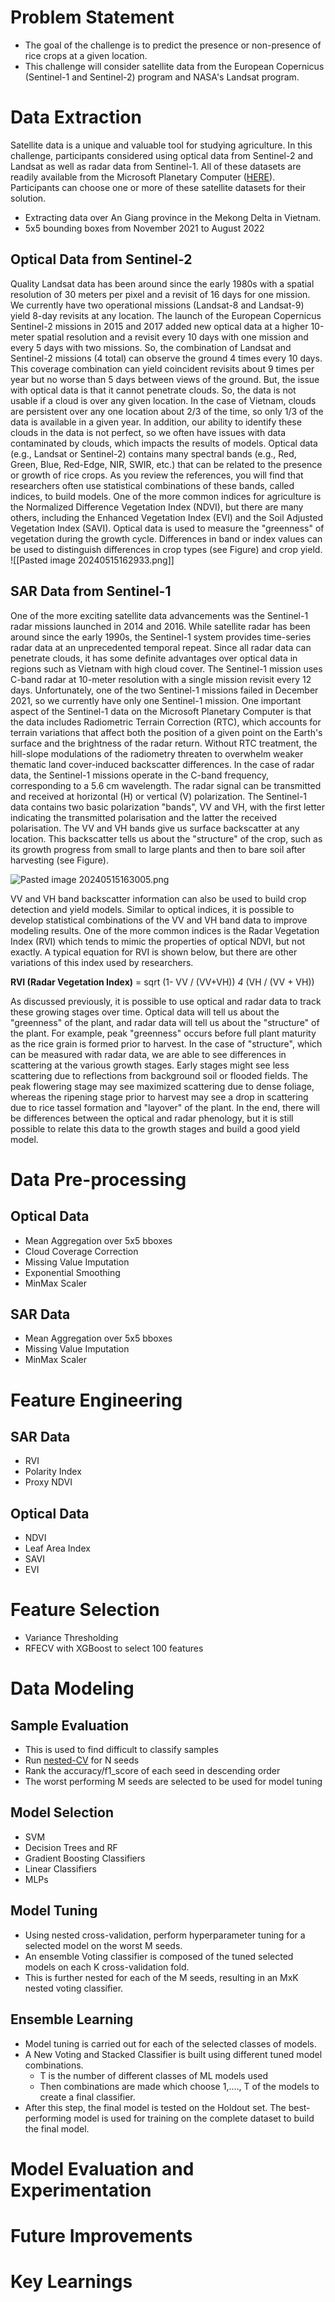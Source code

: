 # Problem Statement
- The goal of the challenge is to predict the presence or non-presence of rice crops at a given location.
- This challenge will consider satellite data from the European Copernicus (Sentinel-1 and Sentinel-2) program and NASA's Landsat program.
# Data Extraction
Satellite data is a unique and valuable tool for studying agriculture. In this challenge, participants considered using optical data from Sentinel-2 and Landsat as well as radar data from Sentinel-1. All of these datasets are readily available from the Microsoft Planetary Computer ([HERE](https://planetarycomputer.microsoft.com/catalog)). Participants can choose one or more of these satellite datasets for their solution.
- Extracting data over An Giang province in the Mekong Delta in Vietnam.
- 5x5 bounding boxes from November 2021 to August 2022
## Optical Data from Sentinel-2
Quality Landsat data has been around since the early 1980s with a spatial resolution of 30 meters per pixel and a revisit of 16 days for one mission. We currently have two operational missions (Landsat-8 and Landsat-9) yield 8-day revisits at any location. The launch of the European Copernicus Sentinel-2 missions in 2015 and 2017 added new optical data at a higher 10-meter spatial resolution and a revisit every 10 days with one mission and every 5 days with two missions. So, the combination of Landsat and Sentinel-2 missions (4 total) can observe the ground 4 times every 10 days. This coverage combination can yield coincident revisits about 9 times per year but no worse than 5 days between views of the ground. But, the issue with optical data is that it cannot penetrate clouds. So, the data is not usable if a cloud is over any given location. In the case of Vietnam, clouds are persistent over any one location about 2/3 of the time, so only 1/3 of the data is available in a given year. In addition, our ability to identify these clouds in the data is not perfect, so we often have issues with data contaminated by clouds, which impacts the results of models.
Optical data (e.g., Landsat or Sentinel-2) contains many spectral bands (e.g., Red, Green, Blue, Red-Edge, NIR, SWIR, etc.) that can be related to the presence or growth of rice crops. As you review the references, you will find that researchers often use statistical combinations of these bands, called indices, to build models. One of the more common indices for agriculture is the Normalized Difference Vegetation Index (NDVI), but there are many others, including the Enhanced Vegetation Index (EVI) and the Soil Adjusted Vegetation Index (SAVI). Optical data is used to measure the "greenness" of vegetation during the growth cycle. Differences in band or index values can be used to distinguish differences in crop types (see Figure) and crop yield.
![[Pasted image 20240515162933.png]]
## SAR Data from Sentinel-1
One of the more exciting satellite data advancements was the Sentinel-1 radar missions launched in 2014 and 2016. While satellite radar has been around since the early 1990s, the Sentinel-1 system provides time-series radar data at an unprecedented temporal repeat. Since all radar data can penetrate clouds, it has some definite advantages over optical data in regions such as Vietnam with high cloud cover. The Sentinel-1 mission uses C-band radar at 10-meter resolution with a single mission revisit every 12 days. Unfortunately, one of the two Sentinel-1 missions failed in December 2021, so we currently have only one Sentinel-1 mission. One important aspect of the Sentinel-1 data on the Microsoft Planetary Computer is that the data includes Radiometric Terrain Correction (RTC), which accounts for terrain variations that affect both the position of a given point on the Earth's surface and the brightness of the radar return. Without RTC treatment, the hill-slope modulations of the radiometry threaten to overwhelm weaker thematic land cover-induced backscatter differences.
In the case of radar data, the Sentinel-1 missions operate in the C-band frequency, corresponding to a 5.6 cm wavelength. The radar signal can be transmitted and received at horizontal (H) or vertical (V) polarization. The Sentinel-1 data contains two basic polarization "bands", VV and VH, with the first letter indicating the transmitted polarisation and the latter the received polarisation. The VV and VH bands give us surface backscatter at any location. This backscatter tells us about the "structure" of the crop, such as its growth progress from small to large plants and then to bare soil after harvesting (see Figure).

![Pasted image 20240515163005.png](app://e3963892108e396475a5d46b97a01c50676b/Users/sparshgupta/Library/Mobile%20Documents/iCloud~md~obsidian/Documents/Sparsh%20Gupta/Pasted%20image%2020240515163005.png?1715808605365)

VV and VH band backscatter information can also be used to build crop detection and yield models. Similar to optical indices, it is possible to develop statistical combinations of the VV and VH band data to improve modeling results. One of the more common indices is the Radar Vegetation Index (RVI) which tends to mimic the properties of optical NDVI, but not exactly. A typical equation for RVI is shown below, but there are other variations of this index used by researchers.

**RVI (Radar Vegetation Index)** = sqrt (1- VV / (VV+VH)) _4_ (VH / (VV + VH))

As discussed previously, it is possible to use optical and radar data to track these growing stages over time. Optical data will tell us about the "greenness" of the plant, and radar data will tell us about the "structure" of the plant. For example, peak "greenness" occurs before full plant maturity as the rice grain is formed prior to harvest. In the case of "structure", which can be measured with radar data, we are able to see differences in scattering at the various growth stages. Early stages might see less scattering due to reflections from background soil or flooded fields. The peak flowering stage may see maximized scattering due to dense foliage, whereas the ripening stage prior to harvest may see a drop in scattering due to rice tassel formation and "layover" of the plant. In the end, there will be differences between the optical and radar phenology, but it is still possible to relate this data to the growth stages and build a good yield model.

# Data Pre-processing
## Optical Data
- Mean Aggregation over 5x5 bboxes
- Cloud Coverage Correction
- Missing Value Imputation
- Exponential Smoothing
- MinMax Scaler
## SAR Data
- Mean Aggregation over 5x5 bboxes
- Missing Value Imputation
- MinMax Scaler
# Feature Engineering
## SAR Data
- RVI
- Polarity Index
- Proxy NDVI
## Optical Data
- NDVI
- Leaf Area Index
- SAVI
- EVI
# Feature Selection
- Variance Thresholding
- RFECV with XGBoost to select 100 features
# Data Modeling
## Sample Evaluation
- This is used to find difficult to classify samples
- Run [nested-CV](https://scikit-learn.org/stable/auto_examples/model_selection/plot_nested_cross_validation_iris.html) for N seeds
- Rank the accuracy/f1_score of each seed in descending order
- The worst performing M seeds are selected to be used for model tuning
## Model Selection
- SVM
- Decision Trees and RF
- Gradient Boosting Classifiers
- Linear Classifiers
- MLPs
## Model Tuning
- Using nested cross-validation, perform hyperparameter tuning for a selected model on the worst M seeds.
- An ensemble Voting classifier is composed of the tuned selected models on each K cross-validation fold.
- This is further nested for each of the M seeds, resulting in an MxK nested voting classifier.
## Ensemble Learning
- Model tuning is carried out for each of the selected classes of models.
- A New Voting and Stacked Classifier is built using different tuned model combinations.
	- T is the number of different classes of ML models used 
	- Then combinations are made which choose 1,...., T of the models to create a final classifier.
- After this step, the final model is tested on the Holdout set. The best-performing model is used for training on the complete dataset to build the final model.
# Model Evaluation and Experimentation
# Future Improvements
# Key Learnings

